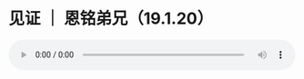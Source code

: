 # 见证 ｜ 恩铭弟兄（19.1.20）

<audio style="width: 100%;" preload="false" controls controlslist="nodownload"><source src="//cdn.simai.ml/audio/mp3/old/27330.mp3" type="audio/mpeg">Your browser does not support the audio element.</audio>


